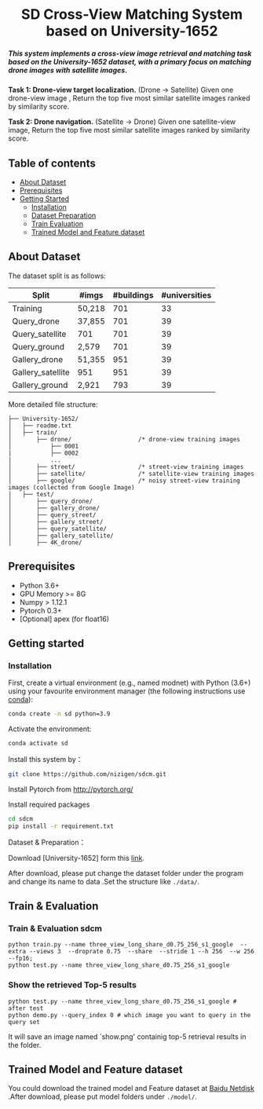 <h1 align="center"> SD Cross-View Matching System based on University-1652 </h1>


##### This system implements a cross-view image retrieval and matching task based on the University-1652 dataset, with a primary focus on matching drone images with satellite images.

**Task 1: Drone-view target localization.** (Drone -> Satellite) Given one drone-view image , Return the top five most similar satellite images ranked by similarity score.

**Task 2: Drone navigation.** (Satellite -> Drone) Given one satellite-view image, Return the top five most similar satellite images ranked by similarity score.

</details>

## Table of contents

* [About Dataset](#about-dataset)
* [Prerequisites](#prerequisites)
* [Getting Started](#getting-started)
  * [Installation](#installation)
  * [Dataset Preparation](#dataset--preparation)
  * [Train Evaluation ](#train--evaluation)
  * [Trained Model and Feature dataset](#trained--model)

## About Dataset

The dataset split is as follows: 

| Split             | #imgs  | #buildings | #universities |
| ----------------- | ------ | ---------- | ------------- |
| Training          | 50,218 | 701        | 33            |
| Query_drone       | 37,855 | 701        | 39            |
| Query_satellite   | 701    | 701        | 39            |
| Query_ground      | 2,579  | 701        | 39            |
| Gallery_drone     | 51,355 | 951        | 39            |
| Gallery_satellite | 951    | 951        | 39            |
| Gallery_ground    | 2,921  | 793        | 39            |

More detailed file structure:

```
├── University-1652/
│   ├── readme.txt
│   ├── train/
│       ├── drone/                   /* drone-view training images 
│           ├── 0001
|           ├── 0002
|           ...
│       ├── street/                  /* street-view training images 
│       ├── satellite/               /* satellite-view training images       
│       ├── google/                  /* noisy street-view training images (collected from Google Image)
│   ├── test/
│       ├── query_drone/  
│       ├── gallery_drone/  
│       ├── query_street/  
│       ├── gallery_street/ 
│       ├── query_satellite/  
│       ├── gallery_satellite/ 
│       ├── 4K_drone/
```

## Prerequisites

- Python 3.6+
- GPU Memory >= 8G
- Numpy > 1.12.1
- Pytorch 0.3+ 
- [Optional] apex (for float16) 

## Getting started

### Installation

First, create a virtual environment (e.g., named modnet) with Python (3.6+) using your favourite environment manager (the following instructions use [conda](https://docs.conda.io/)):

```bash
conda create -n sd python=3.9
```

Activate the environment:

```bash
conda activate sd
```

Install this system by：

```bash
git clone https://github.com/nizigen/sdcm.git
```

Install Pytorch from http://pytorch.org/

Install required packages

```bash
cd sdcm
pip install -r requirement.txt
```

Dataset & Preparation：

Download [University-1652]  form this [link](https://drive.usercontent.google.com/download?id=1iVnP4gjw-iHXa0KerZQ1IfIO0i1jADsR).

After download, please put change the dataset folder under the program and change its name to data .Set the structure like `./data/`.

## Train & Evaluation 

### Train & Evaluation sdcm

```
python train.py --name three_view_long_share_d0.75_256_s1_google  --extra --views 3  --droprate 0.75  --share  --stride 1 --h 256  --w 256 --fp16; 
python test.py --name three_view_long_share_d0.75_256_s1_google
```

### Show the retrieved Top-5 results 

```
python test.py --name three_view_long_share_d0.75_256_s1_google # after test
python demo.py --query_index 0 # which image you want to query in the query set 
```

It will save an image named `show.png' containig top-5 retrieval results in the folder. 

## Trained Model and Feature dataset

You could download the trained model and Feature dataset at [Baidu Netdisk]( https://pan.baidu.com/s/14s4Tz2FRXChaCdV6t9jbgQ?pwd=vrjz) .After download, please put model folders under `./model/`.
